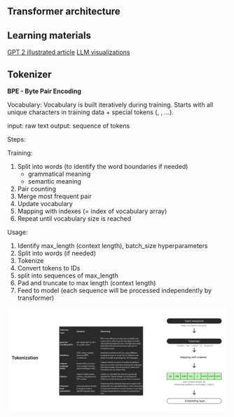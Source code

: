 ## Transformer architecture

## Learning materials

[GPT 2 illustrated article](https://jalammar.github.io/illustrated-gpt2/)
[LLM visualizations](https://bbycroft.net/llm)

## Tokenizer

**BPE - Byte Pair Encoding**

Vocabulary:
Vocabulary is built iteratively during training.
Starts with all unique characters in training data + special tokens (<unk>, <pad>, <eos> ...).

input: raw text
output: sequence of tokens

Steps:

Training:

1. Split into words (to identify the word boundaries if needed)
   - grammatical meaning
   - semantic meaning
2. Pair counting
3. Merge most frequent pair
4. Update vocabulary
5. Mapping with indexes (= index of vocabulary array)
6. Repeat until vocabulary size is reached

Usage:

1. Identify max_length (context length), batch_size hyperparameters
2. Split into words (if needed)
3. Tokenize
4. Convert tokens to IDs
5. split into sequences of max_length
6. Pad and truncate to max length (context length)
7. Feed to model (each sequence will be processed independently by transformer)

![tokenizer](tokenization.png)

